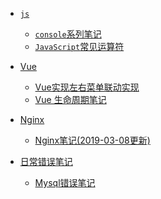  * <i class="profile-icon vuejs iconfont icon-js"></i>[`js`](notes/js/console-related-note.md)

    - <i class="profile-icon vuejs iconfont icon-js"></i>[`console`系列笔记](notes/js/console/console-related-note.md)
    - [<i class="profile-icon vuejs iconfont icon-note"></i>`JavaScript`常见运算符](notes/js/common-operator/common-operator.md)

    

* <i class="profile-icon vuejs iconfont icon-vuejs"></i>[Vue](notes/vue/guide.md)

   * <i class="profile-icon iconfont icon-note"></i>[Vue实现左右菜单联动实现](notes/vue/cascade-menu.md)
   * <i class="profile-icon iconfont icon-note"></i>[Vue 生命周期笔记](notes/vue/vue-lifecycle/vue-lifecycle.md)

   

* <i class="profile-icon vuejs iconfont icon-nginx"></i>[Nginx](notes/nginx/guide.md)

   * <i class="profile-icon iconfont icon-note"></i>[Nginx笔记(2019-03-08更新)](notes/nginx/nginx/note.md)

   

* <i class="profile-icon iconfont icon-note"></i>[日常错误笔记](notes/error-qa/guide.md)

   * <i class="profile-icon iconfont icon-mysql"></i>[Mysql错误笔记](notes/error-qa/mysql/note-qa.md)

